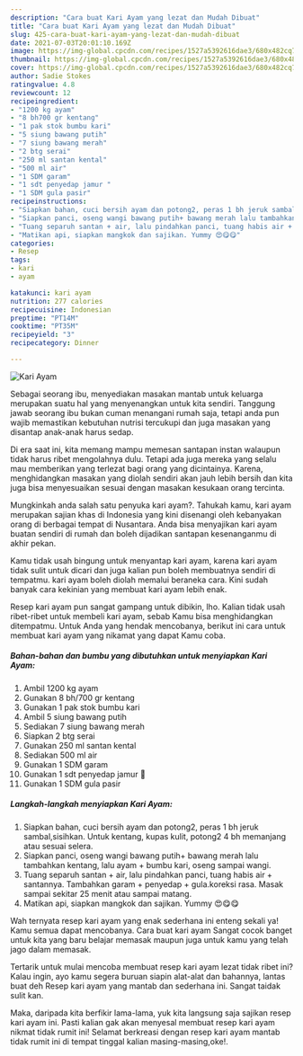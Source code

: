```yaml
---
description: "Cara buat Kari Ayam yang lezat dan Mudah Dibuat"
title: "Cara buat Kari Ayam yang lezat dan Mudah Dibuat"
slug: 425-cara-buat-kari-ayam-yang-lezat-dan-mudah-dibuat
date: 2021-07-03T20:01:10.169Z
image: https://img-global.cpcdn.com/recipes/1527a5392616dae3/680x482cq70/kari-ayam-foto-resep-utama.jpg
thumbnail: https://img-global.cpcdn.com/recipes/1527a5392616dae3/680x482cq70/kari-ayam-foto-resep-utama.jpg
cover: https://img-global.cpcdn.com/recipes/1527a5392616dae3/680x482cq70/kari-ayam-foto-resep-utama.jpg
author: Sadie Stokes
ratingvalue: 4.8
reviewcount: 12
recipeingredient:
- "1200 kg ayam"
- "8 bh700 gr kentang"
- "1 pak stok bumbu kari"
- "5 siung bawang putih"
- "7 siung bawang merah"
- "2 btg serai"
- "250 ml santan kental"
- "500 ml air"
- "1 SDM garam"
- "1 sdt penyedap jamur "
- "1 SDM gula pasir"
recipeinstructions:
- "Siapkan bahan, cuci bersih ayam dan potong2, peras 1 bh jeruk sambal,sisihkan. Untuk kentang, kupas kulit, potong2 4 bh memanjang atau sesuai selera."
- "Siapkan panci, oseng wangi bawang putih+ bawang merah lalu tambahkan kentang, lalu ayam + bumbu kari, oseng sampai wangi."
- "Tuang separuh santan + air, lalu pindahkan panci, tuang habis air + santannya. Tambahkan garam + penyedap + gula.koreksi rasa. Masak sampai sekitar 25 menit atau sampai matang."
- "Matikan api, siapkan mangkok dan sajikan. Yummy 😍😋😋"
categories:
- Resep
tags:
- kari
- ayam

katakunci: kari ayam 
nutrition: 277 calories
recipecuisine: Indonesian
preptime: "PT14M"
cooktime: "PT35M"
recipeyield: "3"
recipecategory: Dinner

---
```



![Kari Ayam](https://img-global.cpcdn.com/recipes/1527a5392616dae3/680x482cq70/kari-ayam-foto-resep-utama.jpg)

Sebagai seorang ibu, menyediakan masakan mantab untuk keluarga merupakan suatu hal yang menyenangkan untuk kita sendiri. Tanggung jawab seorang ibu bukan cuman menangani rumah saja, tetapi anda pun wajib memastikan kebutuhan nutrisi tercukupi dan juga masakan yang disantap anak-anak harus sedap.

Di era  saat ini, kita memang mampu memesan santapan instan walaupun tidak harus ribet mengolahnya dulu. Tetapi ada juga mereka yang selalu mau memberikan yang terlezat bagi orang yang dicintainya. Karena, menghidangkan masakan yang diolah sendiri akan jauh lebih bersih dan kita juga bisa menyesuaikan sesuai dengan masakan kesukaan orang tercinta. 



Mungkinkah anda salah satu penyuka kari ayam?. Tahukah kamu, kari ayam merupakan sajian khas di Indonesia yang kini disenangi oleh kebanyakan orang di berbagai tempat di Nusantara. Anda bisa menyajikan kari ayam buatan sendiri di rumah dan boleh dijadikan santapan kesenanganmu di akhir pekan.

Kamu tidak usah bingung untuk menyantap kari ayam, karena kari ayam tidak sulit untuk dicari dan juga kalian pun boleh membuatnya sendiri di tempatmu. kari ayam boleh diolah memalui beraneka cara. Kini sudah banyak cara kekinian yang membuat kari ayam lebih enak.

Resep kari ayam pun sangat gampang untuk dibikin, lho. Kalian tidak usah ribet-ribet untuk membeli kari ayam, sebab Kamu bisa menghidangkan ditempatmu. Untuk Anda yang hendak mencobanya, berikut ini cara untuk membuat kari ayam yang nikamat yang dapat Kamu coba.

<!--inarticleads1-->

##### Bahan-bahan dan bumbu yang dibutuhkan untuk menyiapkan Kari Ayam:

1. Ambil 1200 kg ayam
1. Gunakan 8 bh/700 gr kentang
1. Gunakan 1 pak stok bumbu kari
1. Ambil 5 siung bawang putih
1. Sediakan 7 siung bawang merah
1. Siapkan 2 btg serai
1. Gunakan 250 ml santan kental
1. Sediakan 500 ml air
1. Gunakan 1 SDM garam
1. Gunakan 1 sdt penyedap jamur 🍄
1. Gunakan 1 SDM gula pasir




<!--inarticleads2-->

##### Langkah-langkah menyiapkan Kari Ayam:

1. Siapkan bahan, cuci bersih ayam dan potong2, peras 1 bh jeruk sambal,sisihkan. Untuk kentang, kupas kulit, potong2 4 bh memanjang atau sesuai selera.
1. Siapkan panci, oseng wangi bawang putih+ bawang merah lalu tambahkan kentang, lalu ayam + bumbu kari, oseng sampai wangi.
1. Tuang separuh santan + air, lalu pindahkan panci, tuang habis air + santannya. Tambahkan garam + penyedap + gula.koreksi rasa. Masak sampai sekitar 25 menit atau sampai matang.
1. Matikan api, siapkan mangkok dan sajikan. Yummy 😍😋😋




Wah ternyata resep kari ayam yang enak sederhana ini enteng sekali ya! Kamu semua dapat mencobanya. Cara buat kari ayam Sangat cocok banget untuk kita yang baru belajar memasak maupun juga untuk kamu yang telah jago dalam memasak.

Tertarik untuk mulai mencoba membuat resep kari ayam lezat tidak ribet ini? Kalau ingin, ayo kamu segera buruan siapin alat-alat dan bahannya, lantas buat deh Resep kari ayam yang mantab dan sederhana ini. Sangat taidak sulit kan. 

Maka, daripada kita berfikir lama-lama, yuk kita langsung saja sajikan resep kari ayam ini. Pasti kalian gak akan menyesal membuat resep kari ayam nikmat tidak rumit ini! Selamat berkreasi dengan resep kari ayam mantab tidak rumit ini di tempat tinggal kalian masing-masing,oke!.

